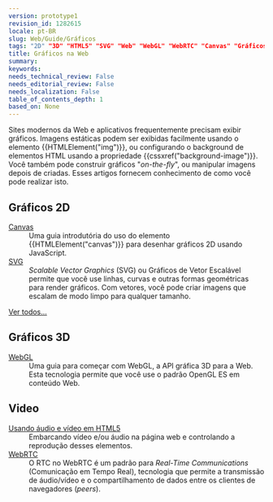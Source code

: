 ```yaml
---
version: prototype1
revision_id: 1282615
locale: pt-BR
slug: Web/Guide/Gráficos
tags: "2D" "3D" "HTML5" "SVG" "Web" "WebGL" "WebRTC" "Canvas" "Gráficos(2)"
title: Gráficos na Web
summary: 
keywords: 
needs_technical_review: False
needs_editorial_review: False
needs_localization: False
table_of_contents_depth: 1
based_on: None
---
```

<p><span class="seoSummary">Sites modernos da Web e aplicativos frequentemente precisam exibir gráficos.</span> Imagens estáticas podem ser exibidas facilmente usando o elemento {{HTMLElement("img")}}, ou configurando o background de elementos HTML usando a propriedade {{cssxref("background-image")}}. Você também pode construir gráficos "<em>on-the-fly</em>", ou manipular imagens depois de criadas. <span class="seoSummary">Esses artigos fornecem conhecimento de como você pode realizar isto.</span></p>

<div class="row topicpage-table">
<div class="section">
<h2 class="Documentation" id="Gráficos_2D">Gráficos 2D</h2>

<dl>
 <dt><a href="/pt-BR/docs/Web/Guide/Graphics/Drawing_graphics_with_canvas">Canvas</a></dt>
 <dd>Uma guia introdutória do uso do elemento {{HTMLElement("canvas")}} para desenhar gráficos 2D usando JavaScript.</dd>
 <dt><a href="/pt-BR/docs/SVG">SVG</a></dt>
 <dd><em>Scalable Vector Graphics</em> (SVG) ou Gráficos de Vetor Escalável permite que você use linhas, curvas e outras formas geométricas para render gráficos. Com vetores, você pode criar imagens que escalam de modo limpo para qualquer tamanho.</dd>
</dl>

<p><span class="alllinks"><a href="https://developer.mozilla.org/en-US/docs/tag/Graphics">Ver todos...</a></span></p>
</div>

<div class="section">
<h2 class="Documentation" id="Gráficos_3D">Gráficos 3D</h2>

<dl>
 <dt><a href="https://developer.mozilla.org/pt-BR/docs/Web/WebGL">WebGL</a></dt>
 <dd>Uma guia para começar com WebGL, a API gráfica 3D para a Web. Esta tecnologia permite que você use o padrão OpenGL ES em conteúdo Web.</dd>
</dl>

<h2 id="Video">Video</h2>

<dl>
 <dt><a href="/en-US/docs/Web/Guide/HTML/Using_HTML5_audio_and_video">Usando áudio e vídeo em HTML5</a></dt>
 <dd>Embarcando vídeo e/ou áudio na página web e controlando a reprodução desses elementos.</dd>
 <dt><a href="/pt-BR/docs/WebRTC">WebRTC</a></dt>
 <dd><span id="result_box" lang="pt"><span>O RTC no WebRTC é um padrão para <em>Real-Time Communications </em>(Comunicação em Tempo Real), tecnologia que permite a</span></span> <span class="short_text" id="result_box" lang="pt"><span>transmissão</span></span> <span lang="pt"><span> de áudio/vídeo e o compartilhamento de dados entre os clientes de navegadores (<em>peers</em>).</span></span></dd>
</dl>
</div>
</div>

